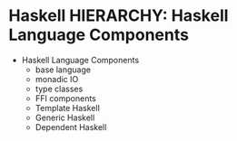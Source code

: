 # Haskell HIERARCHY: Haskell Language Components


* Haskell Language Components
  - base language
  - monadic IO
  - type classes
  - FFI components
  - Template Haskell
  - Generic Haskell
  - Dependent Haskell
